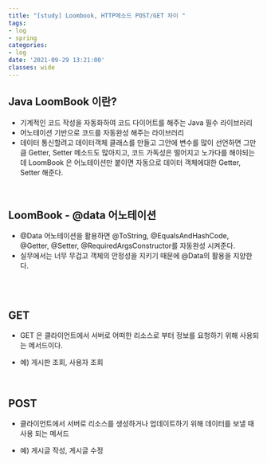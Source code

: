 ```yaml
---
title: "[study] Loombook, HTTP메소드 POST/GET 차이 "
tags:
- log
- spring
categories:
- log
date: '2021-09-29 13:21:00'
classes: wide
---
```


## Java LoomBook 이란?
- 기계적인 코드 작성을 자동화하여 코드 다이어트를 해주는 Java 필수 라이브러리
- 어노테이션 기반으로 코드를 자동완성 해주는 라이브러리
- 데이터 통신할려고 데이터객체 클래스를 만들고 그안에 변수를 많이 선언하면 그만큼 Getter, Setter 메소드도 많아지고, 코드 가독성은 떨어지고 노가다를 해야되는데 LoomBook 은 어노테이션만 붙이면 자동으로 데이터 객체에대한 Getter, Setter 해준다.

<br/>


## LoomBook - @data 어노테이션
- @Data 어노테이션을 활용하면 @ToString, @EqualsAndHashCode, @Getter, @Setter, @RequiredArgsConstructor를 자동완성 시켜준다. 
- 실무에서는 너무 무겁고 객체의 안정성을 지키기 때문에 @Data의 활용을 지양한다.

<br/>
<br/>

## GET
-  GET 은 클라이언트에서 서버로 어떠한 리소스로 부터 정보를 요청하기 위해 사용되는 메서드이다. 

- 예) 게시판 조회, 사용자 조회

<br/>

## POST
- 클라이언트에서 서버로 리소스를 생성하거나 업데이트하기 위해 데이터를 보낼 때 사용 되는 메서드

- 예) 게시글 작성, 게시글 수정